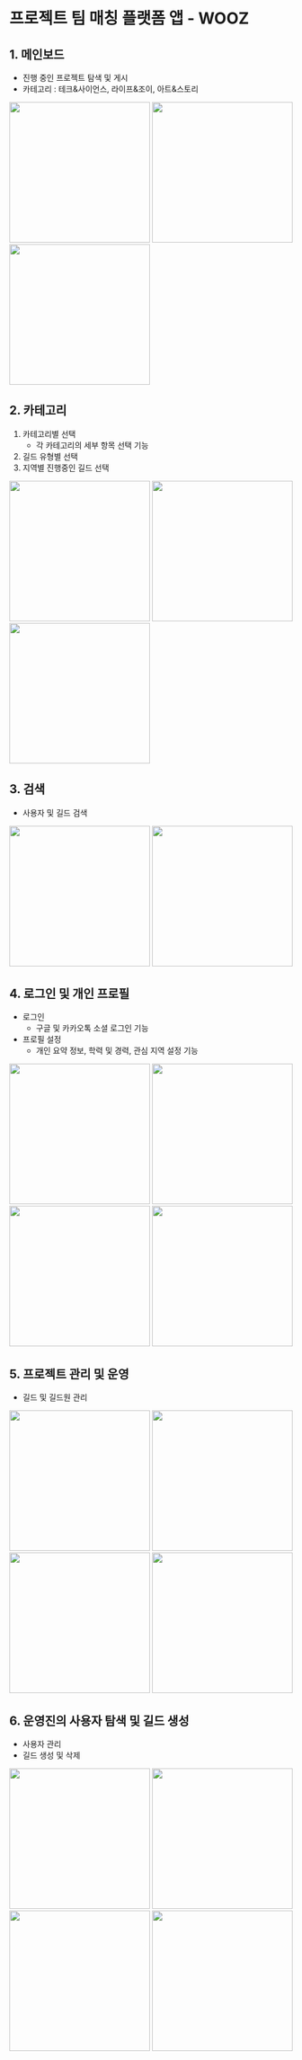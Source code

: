 # 프로젝트 팀 매칭 플랫폼 앱 - WOOZ


## 1. 메인보드
* 진행 중인 프로젝트 탐색 및 게시
* 카테고리 : 테크&사이언스, 라이프&조이, 아트&스토리
<p>
<img src="/Simulator Screen Shot - iPhone 12 - 2023-02-01 at 00.25.41.png" width="250" />
<img src="/Simulator Screen Shot - iPhone 12 - 2023-02-01 at 00.25.51.png" width="250" />
<img src="/Simulator Screen Shot - iPhone 12 - 2023-02-01 at 00.26.00.png" width="250" />
</p>

## 2. 카테고리
1) 카테고리별 선택
    * 각 카테고리의 세부 항목 선택 기능
2) 길드 유형별 선택 
3) 지역별 진행중인 길드 선택
<p>
<img src="/Simulator Screen Shot - iPhone 12 - 2023-02-01 at 00.26.24.png" width="250" />
<img src="/Simulator Screen Shot - iPhone 12 - 2023-02-01 at 00.26.29.png" width="250" />
<img src="/Simulator Screen Shot - iPhone 12 - 2023-02-01 at 00.26.34.png" width="250" />
</p>

## 3. 검색
* 사용자 및 길드 검색
<p>
<img src="/Simulator Screen Shot - iPhone 12 - 2023-02-01 at 00.26.48.png" width="250" />
<img src="/Simulator Screen Shot - iPhone 12 - 2023-02-01 at 00.27.01.png" width="250" />
</p>

## 4. 로그인 및 개인 프로필
* 로그인 
  * 구글 및 카카오톡 소셜 로그인 기능
* 프로필 설정
  * 개인 요약 정보, 학력 및 경력, 관심 지역 설정 기능 
<p>
<img src="/Simulator Screen Shot - iPhone 12 - 2023-02-01 at 00.27.14.png" width="250" />
<img src="/Simulator Screen Shot - iPhone 12 - 2023-02-03 at 19.15.05.png" width="250" />
<img src="/Simulator Screen Shot - iPhone 12 - 2023-02-03 at 19.15.39.png" width="250" />
<img src="/Simulator Screen Shot - iPhone 12 - 2023-02-03 at 19.14.53.png" width="250" />
</p>

## 5. 프로젝트 관리 및 운영
* 길드 및 길드원 관리
<p>
<img src="/Simulator Screen Shot - iPhone 12 - 2023-02-03 at 19.16.35.png" width="250" />
<img src="/Simulator Screen Shot - iPhone 12 - 2023-02-03 at 19.16.48.png" width="250" />
<img src="/Simulator Screen Shot - iPhone 12 - 2023-02-03 at 19.16.54.png" width="250" />
<img src="/Simulator Screen Shot - iPhone 12 - 2023-02-03 at 19.17.03.png" width="250" />
</p>

## 6. 운영진의 사용자 탐색 및 길드 생성
* 사용자 관리
* 길드 생성 및 삭제
<p>
<img src="/Simulator Screen Shot - iPhone 12 - 2023-02-03 at 19.17.16.png" width="250" />
<img src="/Simulator Screen Shot - iPhone 12 - 2023-02-03 at 19.18.28.png" width="250" />
<img src="/Simulator Screen Shot - iPhone 12 - 2023-02-03 at 19.20.16.png" width="250" />
<img src="/Simulator Screen Shot - iPhone 12 - 2023-02-03 at 19.21.02.png" width="250" />
</p>
